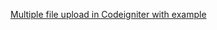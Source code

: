 [Multiple file upload in Codeigniter with example](http://webeasystep.com/blog/view_article/Multiple_file_upload_in_Codeigniter_with_example)